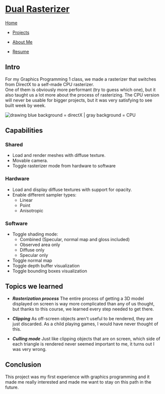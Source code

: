 <link href="../../Content/StyleSheet.css" rel="stylesheet"/> 

# [Dual Rasterizer](https://github.com/DaanDemaecker/DualRasterizer)

<div class="nav-bar">
  <md-block>

<a href="../../">Home</a>
- <a href="../../Projects/" class="selected">Projects</a>
- <a href="../../AboutMe/">About Me</a>
- <a href="../../Resume/">Resume</a>

  </md-block>
</div>

## Intro
For my Graphics Programming 1 class, we made a rasterizer that switches from DirectX to a self-made CPU rasterizer.  
One of them is obviously more performant (try to guess which one), but it also taught us a lot more about the process of rasterizing. 
The CPU version will never be usable for bigger projects, but it was very satisfying to see built week by week.  

<img src="../../Content/DualRasterizer.gif" alt="drawing"/>  
blue background = directX | gray background = CPU

## Capabilities
### Shared
- Load and render meshes with diffuse texture.
- Movable camera.  
- Toggle rasterizer mode from hardware to software


### Hardware
- Load and display diffuse textures with support for opacity.
- Enable different sampler types:
    - Linear
    - Point
    - Anisotropic


### Software
- Toggle shading mode:
    - Combined (Specular, normal map and gloss included)
    - Observed area only
    - Diffuse only
    - Specular only
- Toggle normal map
- Toggle depth buffer visualization
- Toggle bounding boxes visualization


## Topics we learned
- ***Rasterization process***
  The entire process of getting a 3D model displayed on screen is way more complicated than any of us thought, but thanks to this course, we learned every step needed to get there.

- ***Clipping***
  As off-screen objects aren't useful to be rendered, they are just discarded. As a child playing games, I would have never thought of this.

- ***Culling mode***
  Just like clipping objects that are on screen, which side of each triangle is rendered never seemed important to me, it turns out I was very wrong.  



## Conclusion
This project was my first experience with graphics programming and it made me really interested and made me want to stay on this path in the future.
  
